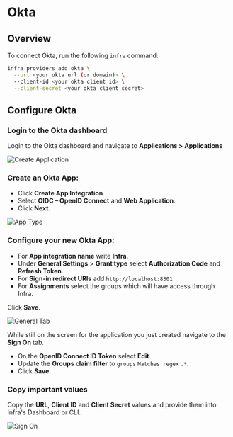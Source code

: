 # Okta

## Overview

To connect Okta, run the following `infra` command:

```bash
infra providers add okta \
  --url <your okta url (or domain)> \
  --client-id <your okta client id> \
  --client-secret <your okta client secret>
```


## Configure Okta

### Login to the Okta dashboard

Login to the Okta dashboard and navigate to **Applications > Applications**

![Create Application](../../images/connect-users-okta-okta1.png)

### Create an Okta App:
  - Click **Create App Integration**.
  - Select **OIDC – OpenID Connect** and **Web Application**.
  - Click **Next**.

![App Type](../../images/connect-users-okta-okta2.png)

### Configure your new Okta App:
  - For **App integration name** write **Infra**.
  - Under **General Settings** > **Grant type** select **Authorization Code** and **Refresh Token**.
  - For **Sign-in redirect URIs** add `http://localhost:8301`
  - For **Assignments** select the groups which will have access through Infra.

Click **Save**.

![General Tab](../../images/connect-users-okta-okta4.png)

While still on the screen for the application you just created navigate to the **Sign On** tab.
  - On the **OpenID Connect ID Token** select **Edit**.
  - Update the **Groups claim filter** to `groups` `Matches regex` `.*`.
  - Click **Save**.

### Copy important values

Copy the **URL**, **Client ID** and **Client Secret** values and provide them into Infra's Dashboard or CLI.

![Sign On](../../images/connect-users-okta-okta5.png)
